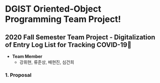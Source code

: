 # DGIST Oriented-Object Programming Team Project!
## 2020 Fall Semester Team Project - Digitalization of Entry Log List for Tracking COVID-19🦠

- **Team Member**
  * 강휘현, 류준상, 배현진, 심건희

### 1. Proposal
